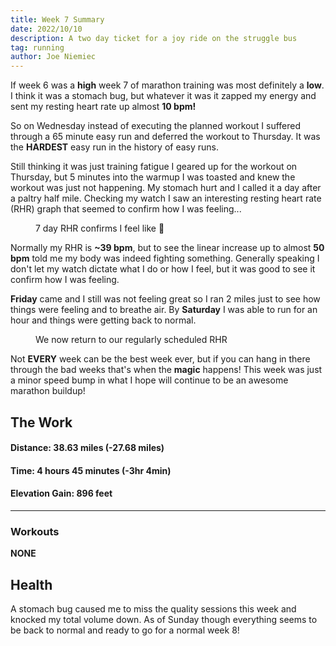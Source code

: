 ```yaml
---
title: Week 7 Summary
date: 2022/10/10
description: A two day ticket for a joy ride on the struggle bus
tag: running
author: Joe Niemiec
---
```

If week 6 was a **high** week 7 of marathon training was most definitely a **low**. I think it was a stomach bug, but whatever it was it zapped my energy and sent my resting heart rate up almost **10 bpm!** 

So on Wednesday instead of executing the planned workout I suffered through a 65 minute easy run and deferred the workout to Thursday. It was the **HARDEST** easy run in the history of easy runs.  

Still thinking it was just training fatigue I geared up for the workout on Thursday, but 5 minutes into the warmup I was toasted and knew the workout was just not happening. My stomach hurt and I called it a day after a paltry half mile. Checking my watch I saw an interesting resting heart rate (RHR) graph that seemed to confirm how I was feeling...

<figure>
<img src="../week7_1.jpg" alt=""/>
    <figcaption>
    7 day RHR confirms I feel like 💩
  </figcaption>
</figure>

Normally my RHR is **~39 bpm**, but to see the linear increase up to almost **50 bpm** told me my body was indeed fighting something. Generally speaking I don't let my watch dictate what I do or how I feel, but it was good to see it confirm how I was feeling. 

**Friday** came and I still was not feeling great so I ran 2 miles just to see how things were feeling and to breathe air. By **Saturday** I was able to run for an hour and things were getting back to normal.

<figure>
<img src="../week7_2.jpg" alt=""/>
    <figcaption>
    We now return to our regularly scheduled RHR
  </figcaption>
</figure>

Not **EVERY** week can be the best week ever, but if you can hang in there through the bad weeks that's when the **magic** happens! This week was just a minor speed bump in what I hope will continue to be an awesome marathon buildup!


## **The Work**


#### **Distance:** 38.63 miles (-27.68 miles)  

#### **Time:** 4 hours 45 minutes (-3hr 4min)

#### **Elevation Gain:** 896 feet  

---------------------------

### **Workouts**
**NONE**

## **Health**
A stomach bug caused me to miss the quality sessions this week and knocked my total volume down. As of Sunday though everything seems to be back to normal and ready to go for a normal week 8!